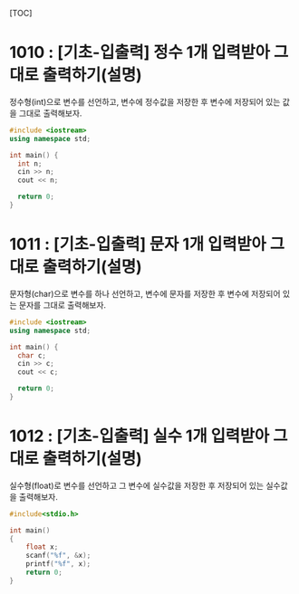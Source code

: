 [TOC]

# 1010 : [기초-입출력] 정수 1개 입력받아 그대로 출력하기(설명)

정수형(int)으로 변수를 선언하고, 변수에 정수값을 저장한 후
변수에 저장되어 있는 값을 그대로 출력해보자.

``` c++
#include <iostream>
using namespace std;

int main() {
  int n;
  cin >> n;
  cout << n;

  return 0;
}
```

# 1011 : [기초-입출력] 문자 1개 입력받아 그대로 출력하기(설명)

문자형(char)으로 변수를 하나 선언하고, 변수에 문자를 저장한 후
변수에 저장되어 있는 문자를 그대로 출력해보자.

``` c++
#include <iostream>
using namespace std;

int main() {
  char c;
  cin >> c;
  cout << c;

  return 0;
}
```

# 1012 : [기초-입출력] 실수 1개 입력받아 그대로 출력하기(설명)

실수형(float)로 변수를 선언하고 그 변수에 실수값을 저장한 후
저장되어 있는 실수값을 출력해보자.

```c++
#include<stdio.h>

int main()
{
	float x;
	scanf("%f", &x);
	printf("%f", x);
	return 0;
}
```
